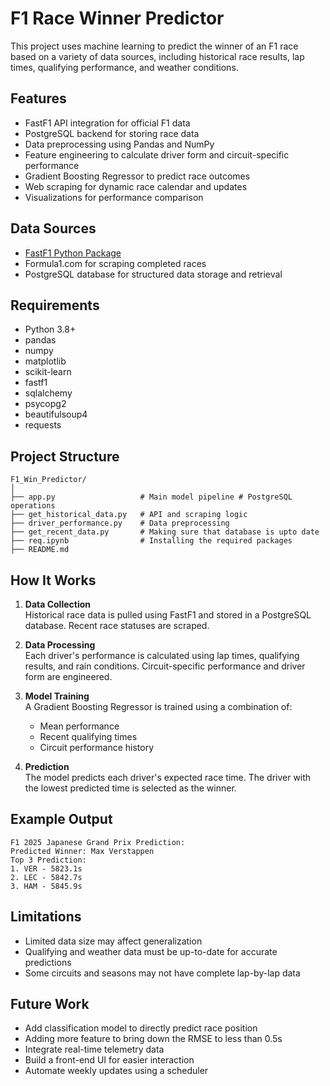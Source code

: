 # F1 Race Winner Predictor

This project uses machine learning to predict the winner of an F1 race based on a variety of data sources, including historical race results, lap times, qualifying performance, and weather conditions.

## Features

- FastF1 API integration for official F1 data
- PostgreSQL backend for storing race data
- Data preprocessing using Pandas and NumPy
- Feature engineering to calculate driver form and circuit-specific performance
- Gradient Boosting Regressor to predict race outcomes
- Web scraping for dynamic race calendar and updates
- Visualizations for performance comparison

## Data Sources

- [FastF1 Python Package](https://theoehrly.github.io/Fast-F1/)
- Formula1.com for scraping completed races
- PostgreSQL database for structured data storage and retrieval

## Requirements

- Python 3.8+
- pandas
- numpy
- matplotlib
- scikit-learn
- fastf1
- sqlalchemy
- psycopg2
- beautifulsoup4
- requests

## Project Structure

```
F1_Win_Predictor/
│
├── app.py                   # Main model pipeline # PostgreSQL operations
├── get_historical_data.py   # API and scraping logic            
├── driver_performance.py    # Data preprocessing
├── get_recent_data.py       # Making sure that database is upto date
├── req.ipynb                # Installing the required packages
├── README.md
```

## How It Works

1. **Data Collection**  
   Historical race data is pulled using FastF1 and stored in a PostgreSQL database. Recent race statuses are scraped.

2. **Data Processing**  
   Each driver's performance is calculated using lap times, qualifying results, and rain conditions. Circuit-specific performance and driver form are engineered.

3. **Model Training**  
   A Gradient Boosting Regressor is trained using a combination of:
   - Mean performance
   - Recent qualifying times
   - Circuit performance history

4. **Prediction**  
   The model predicts each driver's expected race time. The driver with the lowest predicted time is selected as the winner.

## Example Output

```
F1 2025 Japanese Grand Prix Prediction:
Predicted Winner: Max Verstappen
Top 3 Prediction:
1. VER - 5823.1s
2. LEC - 5842.7s
3. HAM - 5845.9s
```

## Limitations

- Limited data size may affect generalization
- Qualifying and weather data must be up-to-date for accurate predictions
- Some circuits and seasons may not have complete lap-by-lap data

## Future Work

- Add classification model to directly predict race position
- Adding more feature to bring down the RMSE to less than 0.5s
- Integrate real-time telemetry data
- Build a front-end UI for easier interaction
- Automate weekly updates using a scheduler

